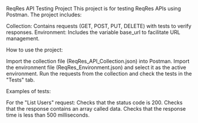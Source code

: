 ReqRes API Testing Project
This project is for testing ReqRes APIs using Postman. The project includes:

Collection: Contains requests (GET, POST, PUT, DELETE) with tests to verify responses.
Environment: Includes the variable base_url to facilitate URL management.

How to use the project:

Import the collection file (ReqRes_API_Collection.json) into Postman.
Import the environment file (ReqRes_Environment.json) and select it as the active environment.
Run the requests from the collection and check the tests in the "Tests" tab.

Examples of tests:

For the "List Users" request:
Checks that the status code is 200.
Checks that the response contains an array called data.
Checks that the response time is less than 500 milliseconds.



